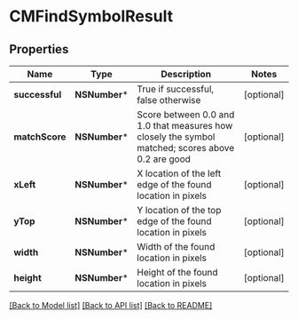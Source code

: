 # CMFindSymbolResult

## Properties
Name | Type | Description | Notes
------------ | ------------- | ------------- | -------------
**successful** | **NSNumber*** | True if successful, false otherwise | [optional] 
**matchScore** | **NSNumber*** | Score between 0.0 and 1.0 that measures how closely the symbol matched; scores above 0.2 are good | [optional] 
**xLeft** | **NSNumber*** | X location of the left edge of the found location in pixels | [optional] 
**yTop** | **NSNumber*** | Y location of the top edge of the found location in pixels | [optional] 
**width** | **NSNumber*** | Width of the found location in pixels | [optional] 
**height** | **NSNumber*** | Height of the found location in pixels | [optional] 

[[Back to Model list]](../README.md#documentation-for-models) [[Back to API list]](../README.md#documentation-for-api-endpoints) [[Back to README]](../README.md)


